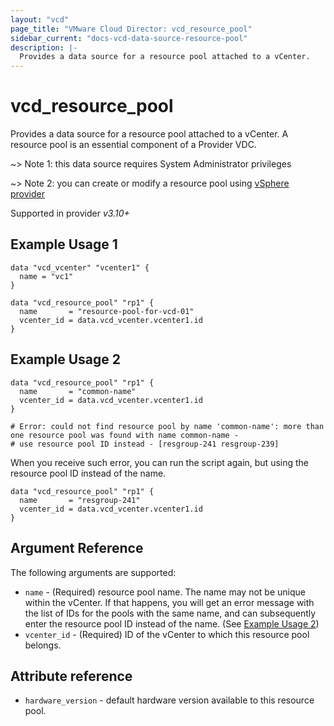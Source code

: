 ```yaml
---
layout: "vcd"
page_title: "VMware Cloud Director: vcd_resource_pool"
sidebar_current: "docs-vcd-data-source-resource-pool"
description: |-
  Provides a data source for a resource pool attached to a vCenter.
---
```


# vcd\_resource\_pool

Provides a data source for a resource pool attached to a vCenter. A resource pool is an essential component of a Provider VDC.


~> Note 1: this data source requires System Administrator privileges

~> Note 2: you can create or modify a resource pool using [vSphere provider](https://registry.terraform.io/providers/hashicorp/vsphere/latest/docs/resources/resource_pool)

Supported in provider *v3.10+*


## Example Usage 1

```hcl
data "vcd_vcenter" "vcenter1" {
  name = "vc1"
}

data "vcd_resource_pool" "rp1" {
  name       = "resource-pool-for-vcd-01"
  vcenter_id = data.vcd_vcenter.vcenter1.id
}
```

## Example Usage 2

```hcl
data "vcd_resource_pool" "rp1" {
  name       = "common-name"
  vcenter_id = data.vcd_vcenter.vcenter1.id
}

# Error: could not find resource pool by name 'common-name': more than one resource pool was found with name common-name - 
# use resource pool ID instead - [resgroup-241 resgroup-239]
```

When you receive such error, you can run the script again, but using the resource pool ID instead of the name.

```hcl
data "vcd_resource_pool" "rp1" {
  name       = "resgroup-241"
  vcenter_id = data.vcd_vcenter.vcenter1.id
}
```

## Argument Reference

The following arguments are supported:

* `name` - (Required) resource pool name. The name may not be unique within the vCenter. If that happens, you will get an
   error message with the list of IDs for the pools with the same name, and can subsequently enter the resource pool ID instead of the name.
  (See [Example Usage 2](#example-usage-2))
* `vcenter_id` - (Required) ID of the vCenter to which this resource pool belongs.

## Attribute reference

* `hardware_version` -  default hardware version available to this resource pool.
